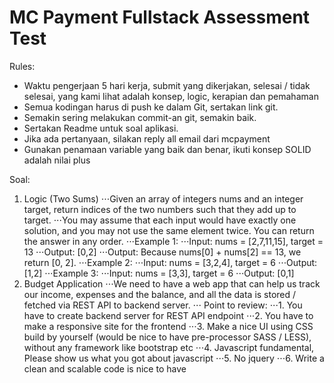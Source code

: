 # MC Payment Fullstack Assessment Test
Rules:
* Waktu pengerjaan 5 hari kerja, submit yang dikerjakan, selesai / tidak selesai, yang kami lihat adalah konsep, logic, kerapian dan pemahaman
* Semua kodingan harus di push ke dalam Git, sertakan link git.
* Semakin sering melakukan commit-an git, semakin baik.
* Sertakan Readme untuk soal aplikasi.
* Jika ada pertanyaan, silakan reply all email dari mcpayment
* Gunakan penamaan variable yang baik dan benar, ikuti konsep SOLID adalah nilai plus

Soal:
1. Logic (Two Sums)
⋅⋅⋅Given an array of integers nums and an integer target, return indices of the two numbers such that they add up to target.
⋅⋅⋅You may assume that each input would have exactly one solution, and you may not use the same element twice. You can return the answer in any order.
⋅⋅⋅Example 1:
⋅⋅⋅Input: nums = [2,7,11,15], target = 13
⋅⋅⋅Output: [0,2]
⋅⋅⋅Output: Because nums[0] + nums[2] == 13, we return [0, 2].
⋅⋅⋅Example 2:
⋅⋅⋅Input: nums = [3,2,4], target = 6
⋅⋅⋅Output: [1,2]
⋅⋅⋅Example 3:
⋅⋅⋅Input: nums = [3,3], target = 6
⋅⋅⋅Output: [0,1]
2. Budget Application
⋅⋅⋅We need to have a web app that can help us track our income, expenses and the balance, and all the data is stored / fetched via REST API to backend server.
⋅⋅⋅ Point to review:
⋅⋅⋅1. You have to create backend server for REST API endpoint
⋅⋅⋅2. You have to make a responsive site for the frontend
⋅⋅⋅3. Make a nice UI using CSS build by yourself (would be nice to have pre-processor SASS / LESS), without any framework like bootstrap etc
⋅⋅⋅4. Javascript fundamental, Please show us what you got about javascript
⋅⋅⋅5. No jquery
⋅⋅⋅6. Write a clean and scalable code is nice to have
